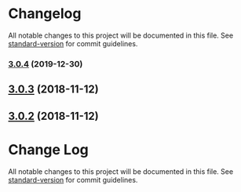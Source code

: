 # Changelog

All notable changes to this project will be documented in this file. See [standard-version](https://github.com/conventional-changelog/standard-version) for commit guidelines.

### [3.0.4](https://github.com/dobromir-hristov/get-value/compare/v3.0.3...v3.0.4) (2019-12-30)

<a name="3.0.3"></a>
## [3.0.3](https://github.com/dobromir-hristov/get-value/compare/v3.0.2...v3.0.3) (2018-11-12)



<a name="3.0.2"></a>
## [3.0.2](https://github.com/jonschlinkert/get-value/compare/v3.0.1...v3.0.2) (2018-11-12)



# Change Log

All notable changes to this project will be documented in this file. See [standard-version](https://github.com/conventional-changelog/standard-version) for commit guidelines.
